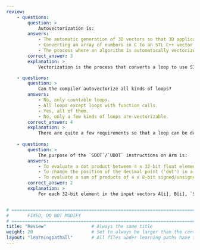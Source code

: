 ```yaml
---
review:
    - questions:
        question: >
            Autovectorization is:
        answers:
            - The automatic generation of 3D vectors so that 3D applications/games run faster.
            - Converting an array of numbers in C to an STL C++ vector object.
            - The process where an algorithm is automatically vectorized by the compiler to use SIMD instructions.
        correct_answer: 3
        explanation: >
            Vectorization is the process that converts a loop to use SIMD instructions and is a manual process. Autovectorization is when the compiler does this conversion automatically by detecting specific patterns in the loop that enable it to use specific SIMD instructions to increase performance.

    - questions:
        question: >
            Can the compiler autovectorize all kinds of loops?
        answers:
            - No, only countable loops.
            - All loops except loops with function calls.
            - Yes, all of them.
            - No, only a few kinds of loops are vectorizable.
        correct_answer: 4                   
        explanation: >
            There are quite a few requirements so that a loop can be detected as vectorizable by the compiler. In particular, it has to be countable, mostly without branches, no function calls, no data inter-dependency.
               
    - questions:
        question: >
            The purpose of the `SDOT`/`UDOT` instructions on Arm is:
        answers:
            - To evaluate a dot product between 4 x 32-bit float elements in a vector.
            - To change the position of the decimal point ('dot') in a floating-point number
            - To evaluate a sum of products of 4 x 8-bit signed/unsigned integers in each 32-bit element in the input vectors.
        correct_answer: 2          
        explanation: >
            For each 32-bit element in the input vectors A[i], B[i], `SDOT`/`UDOT` evaluate the sum of the products between the 4 x 8-bit signed/unsigned integers that comprise the A[i], B[i] elements. The corresponding 32-bit element in the output vector holds the resulting sums.


# ================================================================================
#       FIXED, DO NOT MODIFY
# ================================================================================
title: "Review"                 # Always the same title
weight: 20                      # Set to always be larger than the content in this path
layout: "learningpathall"       # All files under learning paths have this same wrapper
---
```

